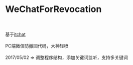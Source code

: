 # WeChatForRevocation<br><br>
基于<a href="https://github.com/littlecodersh/ItChat.git">itchat</a><br><br>
PC端微信防撤回代码，大神轻喷<br><br>
2017/05/02 => 调整程序结构，添加关键词监听，支持多关键词<br>
